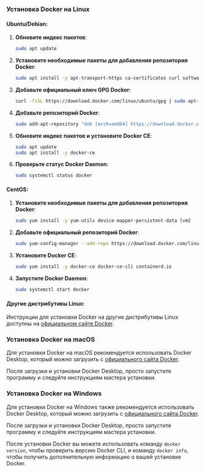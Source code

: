 
### Установка Docker на Linux

#### Ubuntu/Debian:

1. **Обновите индекс пакетов**:

   ```bash
   sudo apt update
   ```

2. **Установите необходимые пакеты для добавления репозитория Docker**:

   ```bash
   sudo apt install -y apt-transport-https ca-certificates curl software-properties-common
   ```

3. **Добавьте официальный ключ GPG Docker**:

   ```bash
   curl -fsSL https://download.docker.com/linux/ubuntu/gpg | sudo apt-key add -
   ```

4. **Добавьте репозиторий Docker**:

   ```bash
   sudo add-apt-repository "deb [arch=amd64] https://download.docker.com/linux/ubuntu $(lsb_release -cs) stable"
   ```

5. **Обновите индекс пакетов и установите Docker CE**:

   ```bash
   sudo apt update
   sudo apt install -y docker-ce
   ```

6. **Проверьте статус Docker Daemon**:

   ```bash
   sudo systemctl status docker
   ```

#### CentOS:

1. **Установите необходимые пакеты для добавления репозитория Docker**:

   ```bash
   sudo yum install -y yum-utils device-mapper-persistent-data lvm2
   ```

2. **Добавьте официальный репозиторий Docker**:

   ```bash
   sudo yum-config-manager --add-repo https://download.docker.com/linux/centos/docker-ce.repo
   ```

3. **Установите Docker CE**:

   ```bash
   sudo yum install -y docker-ce docker-ce-cli containerd.io
   ```

4. **Запустите Docker Daemon**:

   ```bash
   sudo systemctl start docker
   ```

#### Другие дистрибутивы Linux:

Инструкции для установки Docker на другие дистрибутивы Linux доступны на [официальном сайте Docker](https://docs.docker.com/engine/install/).

### Установка Docker на macOS

Для установки Docker на macOS рекомендуется использовать Docker Desktop, который можно загрузить с [официального сайта Docker](https://www.docker.com/products/docker-desktop).

После загрузки и установки Docker Desktop, просто запустите программу и следуйте инструкциям мастера установки.

### Установка Docker на Windows

Для установки Docker на Windows также рекомендуется использовать Docker Desktop, который можно загрузить с [официального сайта Docker](https://www.docker.com/products/docker-desktop).

После загрузки и установки Docker Desktop, просто запустите программу и следуйте инструкциям мастера установки.

После установки Docker вы можете использовать команду `docker version`, чтобы проверить версию Docker CLI, и команду `docker info`, чтобы получить дополнительную информацию о вашей установке Docker.